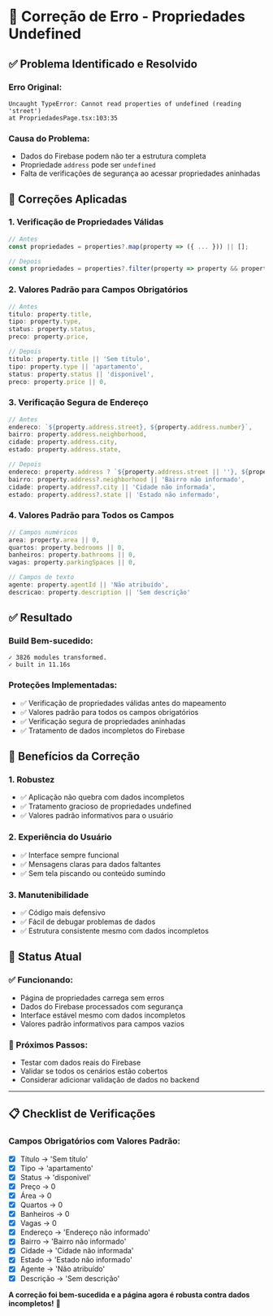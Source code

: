 # 🔧 Correção de Erro - Propriedades Undefined

## ✅ **Problema Identificado e Resolvido**

### **Erro Original:**

```
Uncaught TypeError: Cannot read properties of undefined (reading 'street')
at PropriedadesPage.tsx:103:35
```

### **Causa do Problema:**

- Dados do Firebase podem não ter a estrutura completa
- Propriedade `address` pode ser `undefined`
- Falta de verificações de segurança ao acessar propriedades aninhadas

## 🔧 **Correções Aplicadas**

### **1. Verificação de Propriedades Válidas**

```typescript
// Antes
const propriedades = properties?.map(property => ({ ... })) || [];

// Depois
const propriedades = properties?.filter(property => property && property.id).map(property => ({ ... })) || [];
```

### **2. Valores Padrão para Campos Obrigatórios**

```typescript
// Antes
titulo: property.title,
tipo: property.type,
status: property.status,
preco: property.price,

// Depois
titulo: property.title || 'Sem título',
tipo: property.type || 'apartamento',
status: property.status || 'disponivel',
preco: property.price || 0,
```

### **3. Verificação Segura de Endereço**

```typescript
// Antes
endereco: `${property.address.street}, ${property.address.number}`,
bairro: property.address.neighborhood,
cidade: property.address.city,
estado: property.address.state,

// Depois
endereco: property.address ? `${property.address.street || ''}, ${property.address.number || ''}` : 'Endereço não informado',
bairro: property.address?.neighborhood || 'Bairro não informado',
cidade: property.address?.city || 'Cidade não informada',
estado: property.address?.state || 'Estado não informado',
```

### **4. Valores Padrão para Todos os Campos**

```typescript
// Campos numéricos
area: property.area || 0,
quartos: property.bedrooms || 0,
banheiros: property.bathrooms || 0,
vagas: property.parkingSpaces || 0,

// Campos de texto
agente: property.agentId || 'Não atribuído',
descricao: property.description || 'Sem descrição'
```

## ✅ **Resultado**

### **Build Bem-sucedido:**

```
✓ 3826 modules transformed.
✓ built in 11.16s
```

### **Proteções Implementadas:**

- ✅ Verificação de propriedades válidas antes do mapeamento
- ✅ Valores padrão para todos os campos obrigatórios
- ✅ Verificação segura de propriedades aninhadas
- ✅ Tratamento de dados incompletos do Firebase

## 🎯 **Benefícios da Correção**

### **1. Robustez**

- ✅ Aplicação não quebra com dados incompletos
- ✅ Tratamento gracioso de propriedades undefined
- ✅ Valores padrão informativos para o usuário

### **2. Experiência do Usuário**

- ✅ Interface sempre funcional
- ✅ Mensagens claras para dados faltantes
- ✅ Sem tela piscando ou conteúdo sumindo

### **3. Manutenibilidade**

- ✅ Código mais defensivo
- ✅ Fácil de debugar problemas de dados
- ✅ Estrutura consistente mesmo com dados incompletos

## 🚀 **Status Atual**

### **✅ Funcionando:**

- Página de propriedades carrega sem erros
- Dados do Firebase processados com segurança
- Interface estável mesmo com dados incompletos
- Valores padrão informativos para campos vazios

### **🎯 Próximos Passos:**

- Testar com dados reais do Firebase
- Validar se todos os cenários estão cobertos
- Considerar adicionar validação de dados no backend

---

## 📋 **Checklist de Verificações**

### **Campos Obrigatórios com Valores Padrão:**

- [x] Título → 'Sem título'
- [x] Tipo → 'apartamento'
- [x] Status → 'disponivel'
- [x] Preço → 0
- [x] Área → 0
- [x] Quartos → 0
- [x] Banheiros → 0
- [x] Vagas → 0
- [x] Endereço → 'Endereço não informado'
- [x] Bairro → 'Bairro não informado'
- [x] Cidade → 'Cidade não informada'
- [x] Estado → 'Estado não informado'
- [x] Agente → 'Não atribuído'
- [x] Descrição → 'Sem descrição'

**A correção foi bem-sucedida e a página agora é robusta contra dados incompletos!** 🎉
